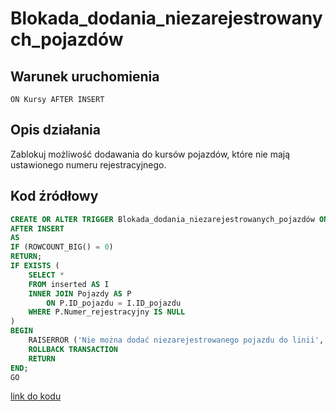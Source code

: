 # Blokada_dodania_niezarejestrowanych_pojazdów

## Warunek uruchomienia

`ON Kursy AFTER INSERT`

## Opis działania

Zablokuj możliwość dodawania do kursów pojazdów, które nie mają ustawionego numeru rejestracyjnego. 

## Kod źródłowy

```sql
CREATE OR ALTER TRIGGER Blokada_dodania_niezarejestrowanych_pojazdów ON Kursy
AFTER INSERT
AS
IF (ROWCOUNT_BIG() = 0)
RETURN;
IF EXISTS (
    SELECT *
    FROM inserted AS I
    INNER JOIN Pojazdy AS P
        ON P.ID_pojazdu = I.ID_pojazdu
    WHERE P.Numer_rejestracyjny IS NULL
)
BEGIN
    RAISERROR ('Nie można dodać niezarejestrowanego pojazdu do linii', 16, 1)
    ROLLBACK TRANSACTION
    RETURN
END;
GO
```

[link do kodu](../../triggers/Blokada_dodania_niezarejestrowanych_pojazdów.sql)

